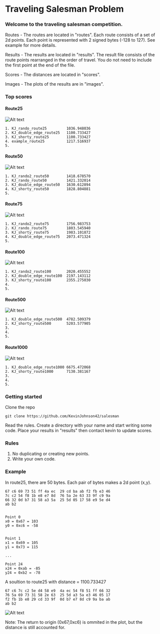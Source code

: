 # Traveling Salesman Problem

### Welcome to the traveling salesman competition.

Routes - The routes are located in "routes". Each route consists of a set of 2d points. Each point is represented with 2 signed bytes (-128 to 127). See example for more details.

Results - The results are located in "results". The result file consists of the route points rearranged in the order of travel. You do not need to include the first point at the end of the file.

Scores - The distances are located in "scores".

Images - The plots of the results are in "images".

### Top scores

#### Route25
![Alt text](images/KJ_rando_route25.png?raw=true "KJ_rando_route25")

    1. KJ_rando_route25         1036.948036
    2. KJ_double_edge_route25   1100.733427
    3. KJ_shorty_route25        1100.733427
    4. example_route25          1217.516937
    5.
#### Route50
![Alt text](images/KJ_rando2_route50.png?raw=true "KJ_rando2_route50")

    1. KJ_rando2_route50        1418.678570
    2. KJ_rando_route50         1421.332014
    3. KJ_double_edge_route50   1630.612894
    4. KJ_shorty_route50        1828.804881
    5. 
#### Route75
![Alt text](images/KJ_rando2_route75.png?raw=true "KJ_rando2_route75")

    1. KJ_rando2_route75        1756.983753
    2. KJ_rando_route75         1803.545940
    3. KJ_shorty_route75        1983.101872
    4. KJ_double_edge_route75   2073.471324
    5. 
#### Route100
![Alt text](images/KJ_rando2_route100.png?raw=true "KJ_rando2_route100")

    1. KJ_rando2_route100       2020.455552
    2. KJ_double_edge_route100  2197.143112
    3. KJ_shorty_route100       2355.275030
    4. 
    5. 
#### Route500
![Alt text](images/KJ_double_edge_route500.png?raw=true "KJ_double_edge_route500")

    1. KJ_double_edge_route500  4782.509379
    2. KJ_shorty_route500       5203.577905
    3. 
    4. 
    5. 
#### Route1000
![Alt text](images/KJ_double_edge_route1000.png?raw=true "KJ_double_edge_route1000")

    1. KJ_double_edge_route1000 6675.472068
    2. KJ_shorty_route1000      7130.381167
    3. 
    4.
    5.

### Getting started
Clone the repo

    git clone https://github.com/KevinJohnson42/salesman

Read the rules. Create a directory with your name and start writing some code. Place your results in "results" then contact kevin to update scores.

### Rules
1. No duplicating or creating new points.
2. Write your own code.

### Example
In route25, there are 50 bytes. Each pair of bytes makes a 2d point (x,y).

    67 c6 69 73 51 ff 4a ec  29 cd ba ab f2 fb e3 46
    7c c2 54 f8 1b e8 e7 8d  76 5a 2e 63 33 9f c9 9a
    66 32 0d b7 31 58 a3 5a  25 5d 05 17 58 e9 5e d4
    ab b2                                           
                          

    Point 0
    x0 = 0x67 = 103
    y0 = 0xc6 = -58
    

    Point 1
    x1 = 0x69 = 105
    y1 = 0x73 = 115
    
    ...

    Point 24
    x24 = 0xab = -85
    y24 = 0xb2 = -78
    

A soultion to route25 with distance = 1100.733427

    67 c6 7c c2 5e d4 58 e9  4a ec 54 f8 51 ff 66 32
    76 5a 69 73 31 58 2e 63  25 5d a3 5a e3 46 05 17
    f2 fb 1b e8 29 cd 33 9f  0d b7 e7 8d c9 9a ba ab
    ab b2

![Alt text](images/KJ_double_edge_route25.png?raw=true "KJ_double_edge_route25")


Note: The return to origin (0x67,0xc6) is ommited in the plot, but the distance is still accounted for.